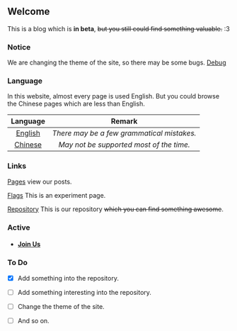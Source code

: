 ## Welcome

This is a blog which is **in beta**, ~~but you still could find something valuable.~~ :3

### Notice

We are changing the theme of the site, so there may be some bugs. [Debug](test.md)

### Language

In this website, almost every page is used English. But you could browse the Chinese pages which are less than English.    

|           Language            |                   Remark                   |
| :---------------------------: | :----------------------------------------: |
|  [English](/pages/index.md)   | *There may be a few grammatical mistakes.* |
| [Chinese](/pages/zh-index.md) |  *May not be supported most of the time.*  |

### Links

[Pages](/pages/index.md) view our posts.  

[Flags](/flags/index.md) This is an experiment page.  

[Repository](https://github.com/Realone233/realone233.github.io) This is our repository ~~which you can find something awesome~~.  

### Active

- #### [Join Us](/pages/active/join-us.md)

### To Do

- [x] Add something into the repository.
- [ ] Add something interesting into the repository.
- [ ] Change the theme of the site.
- [ ] And so on.


